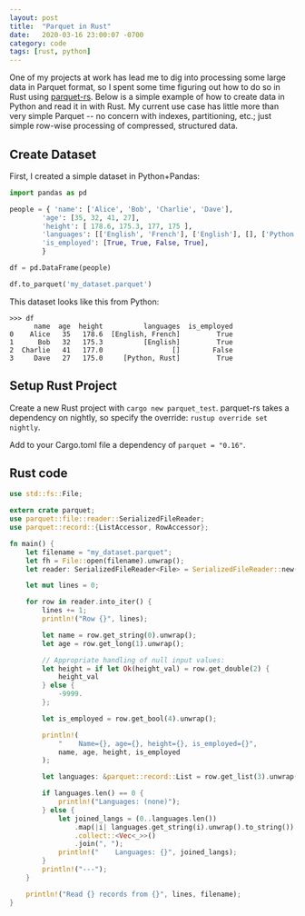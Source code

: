 ```yaml
---
layout: post
title:  "Parquet in Rust"
date:   2020-03-16 23:00:07 -0700
category: code
tags: [rust, python]
---
```


One of my projects at work has lead me to dig into processing some large data in Parquet format, so I spent some time figuring out how to do so in Rust using [parquet-rs](https://github.com/sunchao/parquet-rs). Below is a simple example of how to create data in Python and read it in with Rust. My current use case has little more than very simple Parquet -- no concern with indexes, partitioning, etc.; just simple row-wise processing of compressed, structured data.

## Create Dataset
First, I created a simple dataset in Python+Pandas:

```python
import pandas as pd

people = { 'name': ['Alice', 'Bob', 'Charlie', 'Dave'],
        'age': [35, 32, 41, 27],
        'height': [ 178.6, 175.3, 177, 175 ],
        'languages': [['English', 'French'], ['English'], [], ['Python', 'Rust']],
        'is_employed': [True, True, False, True],
        }

df = pd.DataFrame(people)

df.to_parquet('my_dataset.parquet')
```

This dataset looks like this from Python:

```none
>>> df
      name  age  height          languages  is_employed
0    Alice   35   178.6  [English, French]         True
1      Bob   32   175.3          [English]         True
2  Charlie   41   177.0                 []        False
3     Dave   27   175.0     [Python, Rust]         True
```

## Setup Rust Project
Create a new Rust project with `cargo new parquet_test`. parquet-rs takes a dependency on nightly, so specify the override: `rustup override set nightly`.

Add to your Cargo.toml file a dependency of `parquet = "0.16"`.

## Rust code


```rust
use std::fs::File;

extern crate parquet;
use parquet::file::reader::SerializedFileReader;
use parquet::record::{ListAccessor, RowAccessor};

fn main() {
    let filename = "my_dataset.parquet";
    let fh = File::open(filename).unwrap();
    let reader: SerializedFileReader<File> = SerializedFileReader::new(fh).unwrap();

    let mut lines = 0;

    for row in reader.into_iter() {
        lines += 1;
        println!("Row {}", lines);

        let name = row.get_string(0).unwrap();
        let age = row.get_long(1).unwrap();

        // Appropriate handling of null input values:
        let height = if let Ok(height_val) = row.get_double(2) {
            height_val
        } else {
            -9999.
        };

        let is_employed = row.get_bool(4).unwrap();

        println!(
            "    Name={}, age={}, height={}, is_employed={}",
            name, age, height, is_employed
        );

        let languages: &parquet::record::List = row.get_list(3).unwrap();

        if languages.len() == 0 {
            println!("Languages: (none)");
        } else {
            let joined_langs = (0..languages.len())
                .map(|i| languages.get_string(i).unwrap().to_string())
                .collect::<Vec<_>>()
                .join(", ");
            println!("    Languages: {}", joined_langs);
        }
        println!("---");
    }

    println!("Read {} records from {}", lines, filename);
}
```
